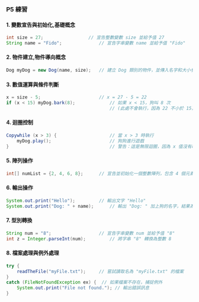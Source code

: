### P5 練習

#### 1. 變數宣告與初始化,基礎概念
```java
int size = 27;                 // 宣告整數變數 size 並給予值 27
String name = "Fido";              // 宣告字串變數 name 並給予值 "Fido"
```

#### 2. 物件建立,物件導向概念
```java
Dog myDog = new Dog(name, size);   // 建立 Dog 類別的物件，並傳入名字和大小參數
```

#### 3. 數值運算與條件判斷
```java
x = size - 5;                      // x = 27 - 5 = 22
if (x < 15) myDog.bark(8);             // 如果 x < 15，狗叫 8 次
                                       // (此處不會執行，因為 22 不小於 15)
```

#### 4. 迴圈控制
```java
Copywhile (x > 3) {                    // 當 x > 3 時執行
    myDog.play();                      // 狗狗進行遊戲
}                                      // 警告：這是無限迴圈，因為 x 值沒有改變
```

#### 5. 陣列操作
```java
int[] numList = {2, 4, 6, 8};      // 宣告並初始化一個整數陣列，包含 4 個元素
```

#### 6. 輸出操作
```java
System.out.print("Hello");         // 輸出文字 "Hello"
System.out.print("Dog: " + name);      // 輸出 "Dog: " 加上狗的名字，結果為 "Dog: Fido"
```

#### 7. 型別轉換
```java
String num = "8";                  // 宣告字串變數 num 並給予值 "8"
int z = Integer.parseInt(num);         // 將字串 "8" 轉換為整數 8
```

#### 8. 檔案處理與例外處理
```java
try {
    readTheFile("myFile.txt");     // 嘗試讀取名為 "myFile.txt" 的檔案
} 
catch (FileNotFoundException ex) {  // 如果檔案不存在，捕捉例外
    System.out.print("File not found."); // 輸出錯誤訊息
}
```
